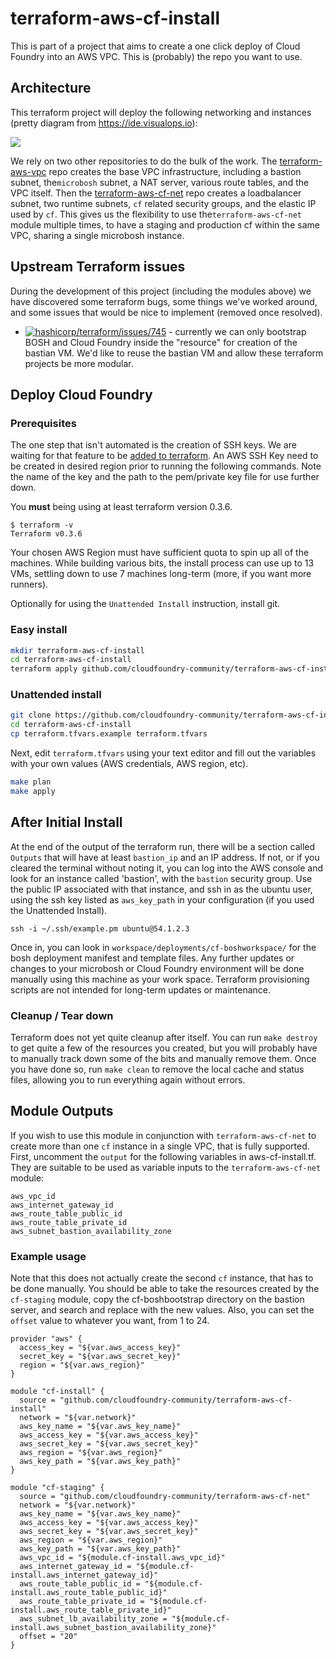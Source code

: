 terraform-aws-cf-install
========================

This is part of a project that aims to create a one click deploy of Cloud Foundry into an AWS VPC. This is (probably) the repo you want to use.

Architecture
------------

This terraform project will deploy the following networking and instances (pretty diagram from https://ide.visualops.io):

![](http://cl.ly/image/232j3o2A1X2o/cf-tiny-deployment.png)

We rely on two other repositories to do the bulk of the work. The [terraform-aws-vpc](https://github.com/cloudfoundry-community/terraform-aws-vpc) repo creates the base VPC infrastructure, including a bastion subnet, the`microbosh` subnet, a NAT server, various route tables, and the VPC itself. Then the [terraform-aws-cf-net](https://github.com/cloudfoundry-community/terraform-aws-cf-net) repo creates a loadbalancer subnet, two runtime subnets, `cf` related security groups, and the elastic IP used by `cf`. This gives us the flexibility to use the`terraform-aws-cf-net` module multiple times, to have a staging and production cf within the same VPC, sharing a single microbosh instance.

Upstream Terraform issues
-------------------------

During the development of this project (including the modules above) we have discovered some terraform bugs, some things we've worked around, and some issues that would be nice to implement (removed once resolved).

-	[![hashicorp/terraform/issues/745](https://github-shields.com/github/hashicorp/terraform/issues/745.svg)](https://github-shields.com/github/hashicorp/terraform/issues/745) - currently we can only bootstrap BOSH and Cloud Foundry inside the "resource" for creation of the bastian VM. We'd like to reuse the bastian VM and allow these terraform projects be more modular.

Deploy Cloud Foundry
--------------------

### Prerequisites

The one step that isn't automated is the creation of SSH keys. We are waiting for that feature to be [added to terraform](https://github.com/hashicorp/terraform/issues/28). An AWS SSH Key need to be created in desired region prior to running the following commands. Note the name of the key and the path to the pem/private key file for use further down.

You **must** being using at least terraform version 0.3.6.

```
$ terraform -v
Terraform v0.3.6
```

Your chosen AWS Region must have sufficient quota to spin up all of the machines. While building various bits, the install process can use up to 13 VMs, settling down to use 7 machines long-term (more, if you want more runners).

Optionally for using the `Unattended Install` instruction, install git.

### Easy install

```bash
mkdir terraform-aws-cf-install
cd terraform-aws-cf-install
terraform apply github.com/cloudfoundry-community/terraform-aws-cf-install
```

### Unattended install

```bash
git clone https://github.com/cloudfoundry-community/terraform-aws-cf-install
cd terraform-aws-cf-install
cp terraform.tfvars.example terraform.tfvars
```

Next, edit `terraform.tfvars` using your text editor and fill out the variables with your own values (AWS credentials, AWS region, etc).

```bash
make plan
make apply
```

After Initial Install
---------------------

At the end of the output of the terraform run, there will be a section called `Outputs` that will have at least `bastion_ip` and an IP address. If not, or if you cleared the terminal without noting it, you can log into the AWS console and look for an instance called 'bastion', with the `bastion` security group. Use the public IP associated with that instance, and ssh in as the ubuntu user, using the ssh key listed as `aws_key_path` in your configuration (if you used the Unattended Install).

```
ssh -i ~/.ssh/example.pm ubuntu@54.1.2.3
```

Once in, you can look in `workspace/deployments/cf-boshworkspace/` for the bosh deployment manifest and template files. Any further updates or changes to your microbosh or Cloud Foundry environment will be done manually using this machine as your work space. Terraform provisioning scripts are not intended for long-term updates or maintenance.

### Cleanup / Tear down

Terraform does not yet quite cleanup after itself. You can run `make destroy` to get quite a few of the resources you created, but you will probably have to manually track down some of the bits and manually remove them. Once you have done so, run `make clean` to remove the local cache and status files, allowing you to run everything again without errors.

Module Outputs
--------------

If you wish to use this module in conjunction with `terraform-aws-cf-net` to create more than one `cf` instance in a single VPC, that is fully supported. First, uncomment the `output` for the following variables in aws-cf-install.tf. They are suitable to be used as variable inputs to the `terraform-aws-cf-net` module:

```
aws_vpc_id
aws_internet_gateway_id
aws_route_table_public_id
aws_route_table_private_id
aws_subnet_bastion_availability_zone
```

### Example usage

Note that this does not actually create the second `cf` instance, that has to be done manually. You should be able to take the resources created by the `cf-staging` module, copy the cf-boshbootstrap directory on the bastion server, and search and replace with the new values. Also, you can set the `offset` value to whatever you want, from 1 to 24.

```
provider "aws" {
  access_key = "${var.aws_access_key}"
  secret_key = "${var.aws_secret_key}"
  region = "${var.aws_region}"
}

module "cf-install" {
  source = "github.com/cloudfoundry-community/terraform-aws-cf-install"
  network = "${var.network}"
  aws_key_name = "${var.aws_key_name}"
  aws_access_key = "${var.aws_access_key}"
  aws_secret_key = "${var.aws_secret_key}"
  aws_region = "${var.aws_region}"
  aws_key_path = "${var.aws_key_path}"
}

module "cf-staging" {
  source = "github.com/cloudfoundry-community/terraform-aws-cf-net"
  network = "${var.network}"
  aws_key_name = "${var.aws_key_name}"
  aws_access_key = "${var.aws_access_key}"
  aws_secret_key = "${var.aws_secret_key}"
  aws_region = "${var.aws_region}"
  aws_key_path = "${var.aws_key_path}"
  aws_vpc_id = "${module.cf-install.aws_vpc_id}"
  aws_internet_gateway_id = "${module.cf-install.aws_internet_gateway_id}"
  aws_route_table_public_id = "${module.cf-install.aws_route_table_public_id}"
  aws_route_table_private_id = "${module.cf-install.aws_route_table_private_id}"
  aws_subnet_lb_availability_zone = "${module.cf-install.aws_subnet_bastion_availability_zone}"
  offset = "20"
}
```
